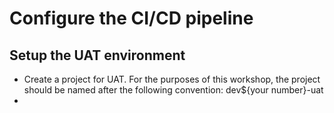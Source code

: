 # Configure the CI/CD pipeline
## Setup the UAT environment
- Create a project for UAT. For the purposes of this workshop, the project should be named after the following convention:
dev${your number}-uat
-  
